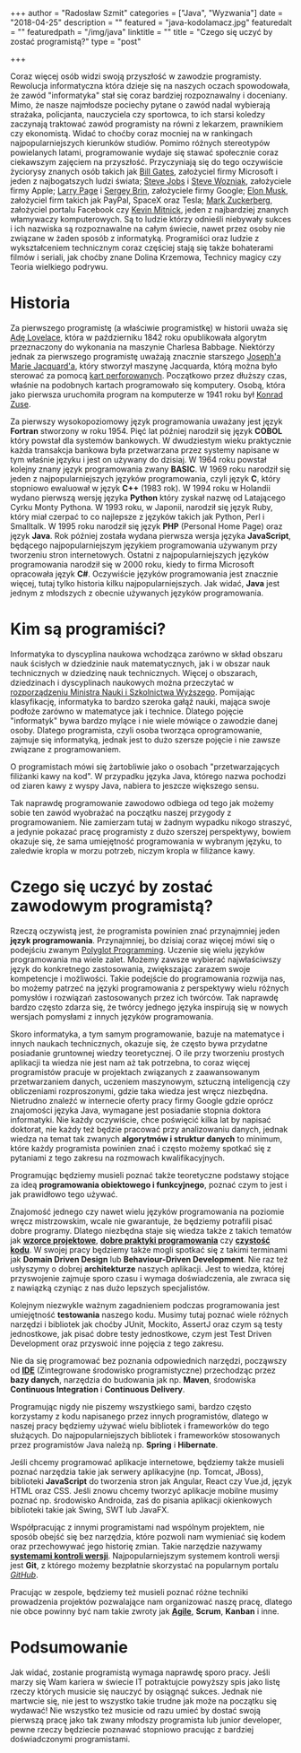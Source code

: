 +++
author = "Radosław Szmit"
categories = ["Java", "Wyzwania"]
date = "2018-04-25"
description = ""
featured = "java-kodolamacz.jpg"
featuredalt = ""
featuredpath = "/img/java"
linktitle = ""
title = "Czego się uczyć by zostać programistą?"
type = "post"

+++

Coraz więcej osób widzi swoją przyszłość w zawodzie programisty. Rewolucja informatyczna która dzieje się na naszych oczach spowodowała, że zawód "informatyka" stał się coraz bardziej rozpoznawalny i doceniany. Mimo, że nasze najmłodsze pociechy pytane o zawód nadal wybierają strażaka, policjanta, nauczyciela czy sportowca, to ich starsi koledzy zaczynają traktować zawód programisty na równi z lekarzem, prawnikiem czy ekonomistą. Widać to choćby coraz mocniej na w rankingach najpopularniejszych kierunków studiów. Pomimo różnych stereotypów powielanych latami, programowanie wydaje się stawać społecznie coraz ciekawszym zajęciem na przyszłość. Przyczyniają się do tego oczywiście życiorysy znanych osób takich jak [Bill Gates](https://pl.wikipedia.org/wiki/Bill_Gates), założyciel firmy Microsoft i jeden z najbogatszych ludzi świata; [Steve Jobs](https://pl.wikipedia.org/wiki/Steve_Jobs) i [Steve Wozniak](https://pl.wikipedia.org/wiki/Steve_Wozniak), założyciele firmy Apple; [Larry Page](https://pl.wikipedia.org/wiki/Larry_Page) i [Sergey Brin](https://pl.wikipedia.org/wiki/Sergey_Brin), założyciele firmy Google; [Elon Musk](https://pl.wikipedia.org/wiki/Elon_Musk), założyciel firm takich jak PayPal, SpaceX oraz Tesla; [Mark Zuckerberg](https://pl.wikipedia.org/wiki/Mark_Zuckerberg), założyciel portalu Facebook czy [Kevin Mitnick](https://pl.wikipedia.org/wiki/Kevin_Mitnick), jeden z najbardziej znanych włamywaczy komputerowych. Są to ludzie którzy odnieśli niebywały sukces i ich nazwiska są rozpoznawalne na całym świecie, nawet przez osoby nie związane w żaden sposób z informatyką. Programiści oraz ludzie z wykształceniem technicznym coraz częściej stają się także bohaterami filmów i seriali, jak choćby znane Dolina Krzemowa, Technicy magicy czy Teoria wielkiego podrywu.



# Historia

Za pierwszego programistę (a właściwie programistkę) w historii uważa się [Adę Lovelace](https://pl.wikipedia.org/wiki/Ada_Lovelace), która w październiku 1842 roku opublikowała algorytm przeznaczony do wykonania na maszynie Charlesa Babbage. Niektórzy jednak za pierwszego programistę uważają znacznie starszego [Joseph'a Marie Jacquard'a](https://pl.wikipedia.org/wiki/Joseph_Marie_Jacquard), który stworzył maszynę Jacquarda, którą można było sterować za pomocą [kart perforowanych](https://pl.wikipedia.org/wiki/Karta_dziurkowana). Początkowo przez dłuższy czas, właśnie na podobnych kartach programowało się komputery. Osobą, która jako pierwsza uruchomiła program na komputerze w 1941 roku był [Konrad Zuse](https://pl.wikipedia.org/wiki/Konrad_Zuse).

Za pierwszy wysokopoziomowy język programowania uważany jest język **Fortran** stworzony w roku 1954. Pięć lat później narodził się język **COBOL** który powstał dla systemów bankowych. W dwudziestym wieku praktycznie każda transakcja bankowa była przetwarzana przez systemy napisane w tym właśnie języku i jest on używany do dzisiaj. W 1964 roku powstał kolejny znany język programowania zwany **BASIC**. W 1969 roku narodził się jeden z najpopularniejszych języków programowania, czyli język **C**, który stopniowo ewaluował w język **C++** (1983 rok). W 1994 roku w Holandii wydano pierwszą wersję języka **Python** który zyskał nazwę od Latającego Cyrku Monty Pythona. W 1993 roku, w Japonii, narodził się język Ruby, który miał czerpać to co najlepsze z języków takich jak Python, Perl i Smalltalk. W 1995 roku narodził się język **PHP** (Personal Home Page) oraz język **Java**. Rok później została wydana pierwsza wersja języka **JavaScript**, będącego najpopularniejszym językiem programowania używanym przy tworzeniu stron internetowych. Ostatni z najpopularniejszych języków programowania narodził się w 2000 roku, kiedy to firma Microsoft opracowała język **C#**. Oczywiście języków programowania jest znacznie więcej, tutaj tylko historia kilku najpopularniejszych. Jak widać, **Java** jest jednym z młodszych z obecnie używanych języków programowania.



# Kim są programiści?

Informatyka to dyscyplina naukowa wchodząca zarówno w skład obszaru nauk ścisłych w dziedzinie nauk matematycznych, jak i w obszar nauk technicznych w dziedzinę nauk technicznych. Więcej o obszarach, dziedzinach i dyscyplinach naukowych można przeczytać w [rozporządzeniu Ministra Nauki i Szkolnictwa Wyższego](http://www.nauka.gov.pl/g2/oryginal/2013_05/748f846e0255320d2846109ed372a25d.pdf). Pomijając klasyfikację, informatyka to bardzo szeroka gałąź nauki, mająca swoje podłoże zarówno w matematyce jak i technice. Dlatego pojęcie "informatyk" bywa bardzo mylące i nie wiele mówiące o zawodzie danej osoby. Dlatego programista, czyli osoba tworząca oprogramowanie, zajmuje się informatyką, jednak jest to dużo szersze pojęcie i nie zawsze związane z programowaniem.

O programistach mówi się żartobliwie jako o osobach "przetwarzających filiżanki kawy na kod". W przypadku języka Java, którego nazwa pochodzi od ziaren kawy z wyspy Java, nabiera to jeszcze większego sensu.

Tak naprawdę programowanie zawodowo odbiega od tego jak możemy sobie ten zawód wyobrażać na początku naszej przygody z programowaniem. Nie zamierzam tutaj w żadnym wypadku nikogo straszyć, a jedynie pokazać pracę programisty z dużo szerszej perspektywy, bowiem okazuje się, że sama umiejętność programowania w wybranym języku, to zaledwie kropla w morzu potrzeb, niczym kropla w filiżance kawy.



# Czego się uczyć by zostać zawodowym programistą?

Rzeczą oczywistą jest, że programista powinien znać przynajmniej jeden **język programowania**. Przynajmniej, bo dzisiaj coraz więcej mówi się o podejściu zwanym [Polyglot Programming](https://www.youtube.com/watch?v=nd6lGZFh3u4). Uczenie się wielu języków programowania ma wiele zalet. Możemy zawsze wybierać najwłaściwszy język do konkretnego zastosowania, zwiększając zarazem swoje kompetencje i możliwości. Takie podejście do programowania rozwija nas, bo możemy patrzeć na języki programowania z perspektywy wielu różnych pomysłów i rozwiązań zastosowanych przez ich twórców. Tak naprawdę bardzo często zdarza się, że twórcy jednego języka inspirują się w nowych wersjach pomysłami z innych języków programowania.

Skoro informatyka, a tym samym programowanie, bazuje na matematyce i innych naukach technicznych, okazuje się, że często bywa przydatne posiadanie gruntownej wiedzy teoretycznej. O ile przy tworzeniu prostych aplikacji ta wiedza nie jest nam aż tak potrzebna, to coraz więcej programistów pracuje w projektach związanych z zaawansowanym przetwarzaniem danych, uczeniem maszynowym, sztuczną inteligencją czy obliczeniami rozproszonymi, gdzie taka wiedza jest wręcz niezbędna. Nietrudno znaleźć w internecie oferty pracy firmy Google gdzie oprócz znajomości języka Java, wymagane jest posiadanie stopnia doktora informatyki. Nie każdy oczywiście, chce poświęcić kilka lat by napisać doktorat, nie każdy też będzie pracować przy analizowaniu danych, jednak wiedza na temat tak zwanych **algorytmów i struktur danych** to minimum, które każdy programista powinien znać i często możemy spotkać się z pytaniami z tego zakresu na rozmowach kwalifikacyjnych.

Programując będziemy musieli poznać także teoretyczne podstawy stojące za ideą **programowania obiektowego i funkcyjnego**, poznać czym to jest i jak prawidłowo tego używać.

Znajomość jednego czy nawet wielu języków programowania na poziomie wręcz mistrzowskim, wcale nie gwarantuje, że będziemy potrafili pisać dobre programy. Dlatego niezbędna staje się wiedza także z takich tematów jak [**wzorce projektowe**](https://www.youtube.com/watch?v=RADOhncoohY), [**dobre praktyki programowania**](https://www.youtube.com/watch?v=CKONKZLmMwk) czy [**czystość kodu**](https://helion.pl/ksiazki/czysty-kod-podrecznik-dobrego-programisty-robert-c-martin,czykov.htm). W swojej pracy będziemy także mogli spotkać się z takimi terminami jak **Domain Driven Design** lub **Behaviour-Driven Development**. Nie raz też usłyszymy o dobrej **architekturze** naszych aplikacji. Jest to wiedza, której przyswojenie zajmuje sporo czasu i wymaga doświadczenia, ale zwraca się z nawiązką czyniąc z nas dużo lepszych specjalistów.

Kolejnym niezwykle ważnym zagadnieniem podczas programowania jest umiejętność **testowania** naszego kodu. Musimy tutaj poznać wiele różnych narzędzi i bibliotek jak choćby JUnit, Mockito, AssertJ oraz czym są testy jednostkowe, jak pisać dobre testy jednostkowe, czym jest Test Driven Development oraz przyswoić inne pojęcia z tego zakresu.

Nie da się programować bez poznania odpowiednich narzędzi, począwszy od [**IDE**](https://www.youtube.com/watch?v=eq3KiAH4IBI) (Zintegrowane środowisko programistyczne) przechodząc przez **bazy danych**, narzędzia do budowania jak np. **Maven**, środowiska **Continuous Integration** i **Continuous Delivery**.

Programując nigdy nie piszemy wszystkiego sami, bardzo często korzystamy z kodu napisanego przez innych programistów, dlatego w naszej pracy będziemy używać wielu bibliotek i frameworków do tego służących. Do najpopularniejszych bibliotek i frameworków stosowanych przez programistów Java należą np. **Spring** i **Hibernate**.

Jeśli chcemy programować aplikacje internetowe, będziemy także musieli poznać narzędzia takie jak serwery aplikacyjne (np. Tomcat, JBoss), biblioteki **JavaScript** do tworzenia stron jak Angular, React czy Vue.jd, język HTML oraz CSS. Jeśli znowu chcemy tworzyć aplikacje mobilne musimy poznać np. środowisko Androida, zaś do pisania aplikacji okienkowych biblioteki takie jak Swing, SWT lub JavaFX.

Współpracując z innymi programistami nad wspólnym projektem, nie sposób obejść się bez narzędzia, które pozwoli nam wymieniać się kodem oraz przechowywać jego historię zmian. Takie narzędzie nazywamy [**systemami kontroli wersji**](https://pl.wikipedia.org/wiki/System_kontroli_wersji). Najpopularniejszym systemem kontroli wersji jest **Git**, z którego możemy bezpłatnie skorzystać na popularnym portalu [*GitHub*](https://try.github.io).

Pracując w zespole, będziemy też musieli poznać różne techniki prowadzenia projektów pozwalające nam organizować naszę pracę, dlatego nie obce powinny być nam takie zwroty jak [**Agile**](https://pl.wikipedia.org/wiki/Programowanie_zwinne), **Scrum**, **Kanban** i inne.

# Podsumowanie

Jak widać, zostanie programistą wymaga naprawdę sporo pracy. Jeśli marzy się Wam kariera w świecie IT potraktujcie powyższy spis jako listę rzeczy których musicie się nauczyć by osiągnąć sukces. Jednak nie martwcie się, nie jest to wszystko takie trudne jak może na początku się wydawać! Nie wszystko też musicie od razu umieć by dostać swoją pierwszą pracę jako tak zwany młodszy programista lub junior developer, pewne rzeczy będziecie poznawać stopniowo pracując z bardziej doświadczonymi programistami.